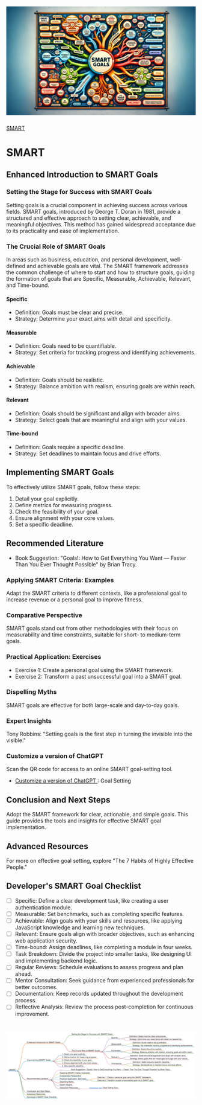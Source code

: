 <h1><img src="smart2.png"></h1>

[SMART](https://pirahansiah.com/src/books/goal/SMART/SMART)

# SMART

## Enhanced Introduction to SMART Goals
### Setting the Stage for Success with SMART Goals
Setting goals is a crucial component in achieving success across various fields. SMART goals, introduced by George T. Doran in 1981, provide a structured and effective approach to setting clear, achievable, and meaningful objectives. This method has gained widespread acceptance due to its practicality and ease of implementation.
### The Crucial Role of SMART Goals
In areas such as business, education, and personal development, well-defined and achievable goals are vital. The SMART framework addresses the common challenge of where to start and how to structure goals, guiding the formation of goals that are Specific, Measurable, Achievable, Relevant, and Time-bound.
#### Specific
- Definition: Goals must be clear and precise.
- Strategy: Determine your exact aims with detail and specificity.
#### Measurable
- Definition: Goals need to be quantifiable.
- Strategy: Set criteria for tracking progress and identifying achievements.
#### Achievable
- Definition: Goals should be realistic.
- Strategy: Balance ambition with realism, ensuring goals are within reach.
#### Relevant
- Definition: Goals should be significant and align with broader aims.
- Strategy: Select goals that are meaningful and align with your values.
#### Time-bound
- Definition: Goals require a specific deadline.
- Strategy: Set deadlines to maintain focus and drive efforts.

## Implementing SMART Goals
To effectively utilize SMART goals, follow these steps:
1. Detail your goal explicitly.
2. Define metrics for measuring progress.
3. Check the feasibility of your goal.
4. Ensure alignment with your core values.
5. Set a specific deadline.

## Recommended Literature
- Book Suggestion: "Goals!: How to Get Everything You Want — Faster Than You Ever Thought Possible" by Brian Tracy.
### Applying SMART Criteria: Examples
Adapt the SMART criteria to different contexts, like a professional goal to increase revenue or a personal goal to improve fitness.
### Comparative Perspective
SMART goals stand out from other methodologies with their focus on measurability and time constraints, suitable for short- to medium-term goals.
### Practical Application: Exercises
- Exercise 1: Create a personal goal using the SMART framework.
- Exercise 2: Transform a past unsuccessful goal into a SMART goal.
### Dispelling Myths
SMART goals are effective for both large-scale and day-to-day goals.
### Expert Insights
Tony Robbins: "Setting goals is the first step in turning the invisible into the visible."
### Customize a version of ChatGPT 
Scan the QR code for access to an online SMART goal-setting tool.
- [Customize a version of ChatGPT ](https://chat.openai.com/g/g-3JEKe3tVr-goal-setting-guru): Goal Setting 

## Conclusion and Next Steps
Adopt the SMART framework for clear, actionable, and simple goals. This guide provides the tools and insights for effective SMART goal implementation.
## Advanced Resources
For more on effective goal setting, explore "The 7 Habits of Highly Effective People."
## Developer's SMART Goal Checklist
- [ ] Specific: Define a clear development task, like creating a user authentication module.
- [ ] Measurable: Set benchmarks, such as completing specific features.
- [ ] Achievable: Align goals with your skills and resources, like applying JavaScript knowledge and learning new techniques.
- [ ] Relevant: Ensure goals align with broader objectives, such as enhancing web application security.
- [ ] Time-bound: Assign deadlines, like completing a module in four weeks.
- [ ] Task Breakdown: Divide the project into smaller tasks, like designing UI and implementing backend logic.
- [ ] Regular Reviews: Schedule evaluations to assess progress and plan ahead.
- [ ] Mentor Consultation: Seek guidance from experienced professionals for better outcomes.
- [ ] Documentation: Keep records updated throughout the development process.
- [ ] Reflective Analysis: Review the process post-completion for continuous improvement.

<h1><img src="SMART-mindMap.png"></h1>